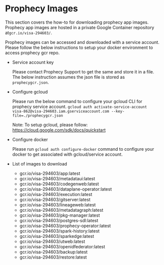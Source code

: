 # Prophecy Images

This section covers the how-to for downloading prophecy app images. Prophecy app images are hosted in a private Google Container repository at`gcr.io/visa-294603/`.

Prophecy images can be accessed and downloaded with a service account. Please follow the below instructions to setup your docker environment to access prophecy gcr repo.

* Service account key

    Please contact Prophecy Support to get the same and store it in a file. The below instruction assumes the json file is stored as `prophecygcr.json`.
   
* Configure gcloud

   Please run the below command to configure your gcloud CLI for prophecy service account.
   `gcloud auth activate-service-account visa-862@visa-294603.iam.gserviceaccount.com --key-file=./prophecygcr.json`
   
   Note: To setup gcloud, please follow: https://cloud.google.com/sdk/docs/quickstart 
   
* Configure docker

  Please run `gcloud auth configure-docker` command to configure your docker to get associated with gcloud/service account.

* List of images to download

  - gcr.io/visa-294603/app:latest
  - gcr.io/visa-294603/metadataui:latest
  - gcr.io/visa-294603/codegenweb:latest
  - gcr.io/visa-294603/dataplane-operator:latest
  - gcr.io/visa-294603/execution:latest
  - gcr.io/visa-294603/gitserver:latest
  - gcr.io/visa-294603/lineageweb:latest
  - gcr.io/visa-294603/metadatagraph:latest
  - gcr.io/visa-294603/pkg-manager:latest
  - gcr.io/visa-294603/postgres-sdl:latest
  - gcr.io/visa-294603/prophecy-operator:latest
  - gcr.io/visa-294603/spark-history:latest
  - gcr.io/visa-294603/sparkedge:latest
  - gcr.io/visa-294603/utweb:latest
  - gcr.io/visa-294603/openidfederator:latest
  - gcr.io/visa-294603/backup:latest
  - gcr.io/visa-294603/restore:latest
 
